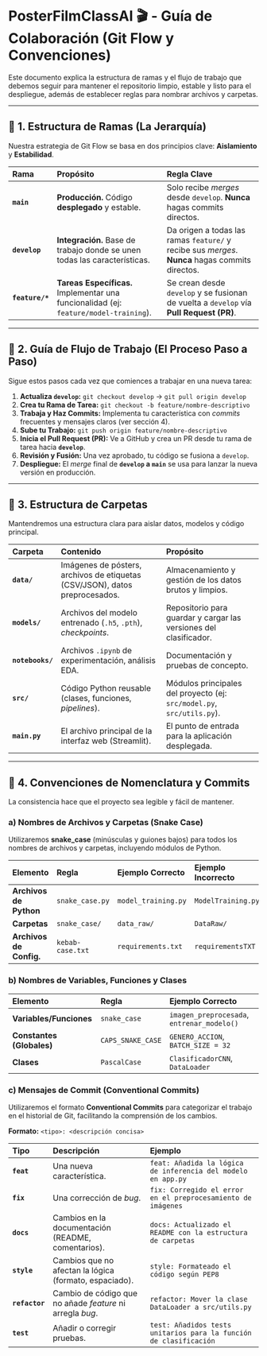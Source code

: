 # PosterFilmClassAI 🎬 - Guía de Colaboración (Git Flow y Convenciones)

Este documento explica la estructura de ramas y el flujo de trabajo que debemos seguir para mantener el repositorio limpio, estable y listo para el despliegue, además de establecer reglas para nombrar archivos y carpetas.

---

## 🌳 1. Estructura de Ramas (La Jerarquía)

Nuestra estrategia de Git Flow se basa en dos principios clave: **Aislamiento** y **Estabilidad**.

| Rama | Propósito | Regla Clave |
| :--- | :--- | :--- |
| **`main`** | **Producción.** Código **desplegado** y estable. | Solo recibe *merges* desde `develop`. **Nunca** hagas commits directos. |
| **`develop`** | **Integración.** Base de trabajo donde se unen todas las características. | Da origen a todas las ramas `feature/` y recibe sus *merges*. **Nunca** hagas commits directos. |
| **`feature/*`** | **Tareas Específicas.** Implementar una funcionalidad (ej: `feature/model-training`). | Se crean desde `develop` y se fusionan de vuelta a `develop` vía **Pull Request (PR)**. |

---

## 🔄 2. Guía de Flujo de Trabajo (El Proceso Paso a Paso)

Sigue estos pasos cada vez que comiences a trabajar en una nueva tarea:

1.  **Actualiza `develop`:** `git checkout develop` $\rightarrow$ `git pull origin develop`
2.  **Crea tu Rama de Tarea:** `git checkout -b feature/nombre-descriptivo`
3.  **Trabaja y Haz Commits:** Implementa tu característica con *commits* frecuentes y mensajes claros (ver sección 4).
4.  **Sube tu Trabajo:** `git push origin feature/nombre-descriptivo`
5.  **Inicia el Pull Request (PR):** Ve a GitHub y crea un PR desde tu rama de tarea hacia **`develop`**.
6.  **Revisión y Fusión:** Una vez aprobado, tu código se fusiona a `develop`.
7.  **Despliegue:** El *merge* final de **`develop` a `main`** se usa para lanzar la nueva versión en producción.

---

## 📂 3. Estructura de Carpetas

Mantendremos una estructura clara para aislar datos, modelos y código principal.

| Carpeta | Contenido | Propósito |
| :--- | :--- | :--- |
| **`data/`** | Imágenes de pósters, archivos de etiquetas (CSV/JSON), datos preprocesados. | Almacenamiento y gestión de los datos brutos y limpios. |
| **`models/`** | Archivos del modelo entrenado (`.h5`, `.pth`), *checkpoints*. | Repositorio para guardar y cargar las versiones del clasificador. |
| **`notebooks/`** | Archivos `.ipynb` de experimentación, análisis EDA. | Documentación y pruebas de concepto. |
| **`src/`** | Código Python reusable (clases, funciones, *pipelines*). | Módulos principales del proyecto (ej: `src/model.py`, `src/utils.py`). |
| **`main.py`** | El archivo principal de la interfaz web (Streamlit). | El punto de entrada para la aplicación desplegada. |

---

## 📜 4. Convenciones de Nomenclatura y Commits

La consistencia hace que el proyecto sea legible y fácil de mantener.

### a) Nombres de Archivos y Carpetas (Snake Case)

Utilizaremos **snake\_case** (minúsculas y guiones bajos) para todos los nombres de archivos y carpetas, incluyendo módulos de Python.

| Elemento | Regla | Ejemplo Correcto | Ejemplo Incorrecto |
| :--- | :--- | :--- | :--- |
| **Archivos de Python** | `snake_case.py` | `model_training.py` | `ModelTraining.py` |
| **Carpetas** | `snake_case/` | `data_raw/` | `DataRaw/` |
| **Archivos de Config.** | `kebab-case.txt` | `requirements.txt` | `requirementsTXT` |

### b) Nombres de Variables, Funciones y Clases

| Elemento | Regla | Ejemplo Correcto |
| :--- | :--- | :--- |
| **Variables/Funciones** | `snake_case` | `imagen_preprocesada`, `entrenar_modelo()` |
| **Constantes (Globales)**| `CAPS_SNAKE_CASE` | `GENERO_ACCION`, `BATCH_SIZE = 32` |
| **Clases** | `PascalCase` | `ClasificadorCNN`, `DataLoader` |

### c) Mensajes de Commit (Conventional Commits)

Utilizaremos el formato **Conventional Commits** para categorizar el trabajo en el historial de Git, facilitando la comprensión de los cambios.

**Formato:** `<tipo>: <descripción concisa>`

| Tipo | Descripción | Ejemplo |
| :--- | :--- | :--- |
| **`feat`** | Una nueva característica. | `feat: Añadida la lógica de inferencia del modelo en app.py` |
| **`fix`** | Una corrección de *bug*. | `fix: Corregido el error en el preprocesamiento de imágenes` |
| **`docs`** | Cambios en la documentación (README, comentarios). | `docs: Actualizado el README con la estructura de carpetas` |
| **`style`** | Cambios que no afectan la lógica (formato, espaciado). | `style: Formateado el código según PEP8` |
| **`refactor`** | Cambio de código que no añade *feature* ni arregla *bug*. | `refactor: Mover la clase DataLoader a src/utils.py` |
| **`test`** | Añadir o corregir pruebas. | `test: Añadidos tests unitarios para la función de clasificación` |